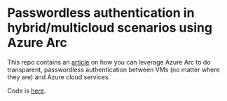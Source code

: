 # Passwordless authentication in hybrid/multicloud scenarios using Azure Arc

This repo contains an [article](/azurearc-mi-vm.md) on how you can leverage Azure Arc to do transparent, passwordless authentication between VMs (no matter where they are) and Azure cloud services.

Code is [here](/code).
